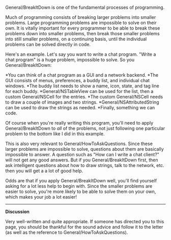 General/BreakItDown is one of the fundamental processes of programming.

Much of programming consists of breaking larger problems into smaller problems. Large programming problems are impossible to solve on their own. It is vitally important for every programmer to be able to break these problems down into smaller problems, then break those smaller problems into still smaller problems, on a continuing basis, until the individual problems can be solved directly in code.

Here's an example. Let's say you want to write a chat program. "Write a chat program" is a huge problem, impossible to solve. So you General/BreakItDown:


*You can think of a chat program as a GUI and a network backend.
*The GUI consists of menus, preferences, a buddy list, and individual chat windows.
*The buddy list needs to show a name, icon, state, and tag line for each buddy.
*General/NSTableView can be used for the list, then a custom General/NSCell for the entries.
*The custom General/NSCell needs to draw a couple of images and two strings.
*General/NSAttributedString can be used to draw the strings as needed.
*Finally, something we can code.


Of course when you're really writing this program, you'll need to apply General/BreakItDown to *all* of the problems, not just following one particular problem to the bottom like I did in this example.

This is also very relevant to General/HowToAskQuestions. Since these larger problems are impossible to solve, questions about them are basically impossible to answer. A question such as "How can I write a chat client?" will not get any good answers. But if you General/BreakItDown first, then ask intelligent questions about how to draw strings, talk to the network, etc. then you will get a a lot of good help.

Odds are that if you apply General/BreakItDown well, you'll find yourself asking for a lot less help to begin with. Since the smaller problems are easier to solve, you're more likely to be able to solve them on your own, which makes your job a lot easier!

----
**Discussion**

Very well-written and quite appropriate. If someone has directed you to this page, you should be thankful for the sound advice and follow it to the letter (as well as the reference to General/HowToAskQuestions).